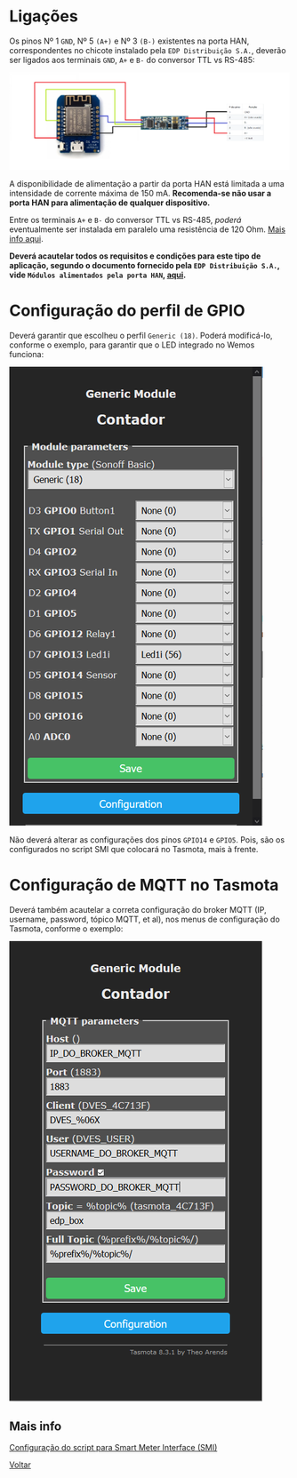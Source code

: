 # Ligações

Os pinos Nº 1 `GND`, Nº 5 `(A+)` e Nº 3 `(B-)` existentes na porta HAN, correspondentes no chicote instalado pela `EDP Distribuição S.A.`, deverão ser ligados aos terminais `GND`, `A+` e `B-` do conversor TTL vs RS-485:

![tasmota-rs485](./img/tasmota-rs485.png)
>

A disponibilidade de alimentação a partir da porta HAN está limitada a uma intensidade de corrente máxima de 150 mA. **Recomenda-se não usar a porta HAN para alimentação de qualquer dispositivo.**

Entre os terminais `A+` e `B-` do conversor TTL vs RS-485, *poderá* eventualmente ser instalada em paralelo uma resistência de 120 Ohm. [Mais info aqui](../Energy%20Box#impedância-de-linha).

**Deverá acautelar todos os requisitos e condições para este tipo de aplicação, segundo o documento fornecido pela `EDP Distribuição S.A.`, vide `Módulos alimentados pela porta HAN`, [aqui](https://www.edpdistribuicao.pt/sites/edd/files/2019-06/Requisitos%20dos%20m%C3%B3dulos%20HAN_2019.05.31.pdf).**

# Configuração do perfil de GPIO

Deverá garantir que escolheu o perfil `Generic (18)`. Poderá modificá-lo, conforme o exemplo, para garantir que o LED integrado no Wemos funciona:

![tasmota_profile_gpio](./img/tasmota_profile_gpio.PNG)

Não deverá alterar as configurações dos pinos `GPIO14` e `GPIO5`. Pois, são os configurados no script SMI que colocará no Tasmota, mais à frente.

# Configuração de MQTT no Tasmota

Deverá também acautelar a correta configuração do broker MQTT (IP, username, password, tópico MQTT, et al), nos menus de configuração do Tasmota, conforme o exemplo:

![tasmota_mqtt_configs](./img/tasmota_mqtt_configs.PNG)

## Mais info

[Configuração do script para Smart Meter Interface (SMI)](./CONFIGURAÇÃO-SCRIPT-SMI.md)

[Voltar](./README.md)

